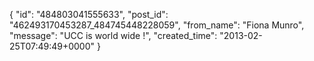  {
   "id": "484803041555633",
   "post_id": "462493170453287_484745448228059",
   "from_name": "Fiona Munro",
   "message": "UCC is world wide !",
   "created_time": "2013-02-25T07:49:49+0000"
 }
